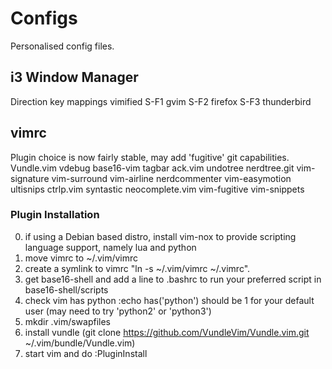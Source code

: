 # Configs

Personalised config files.

## i3 Window Manager
Direction key mappings vimified
S-F1 gvim
S-F2 firefox
S-F3 thunderbird

##

## vimrc
Plugin choice is now fairly stable, may add 'fugitive' git capabilities.
Vundle.vim
vdebug
base16-vim
tagbar
ack.vim
undotree
nerdtree.git
vim-signature
vim-surround
vim-airline
nerdcommenter
vim-easymotion
ultisnips
ctrlp.vim
syntastic
neocomplete.vim
vim-fugitive
vim-snippets

### Plugin Installation
0. if using a Debian based distro, install vim-nox to provide scripting language support, namely lua and python
1. move vimrc to ~/.vim/vimrc
2. create a symlink to vimrc "ln -s ~/.vim/vimrc ~/.vimrc".
3. get base16-shell and add a line to .bashrc to run your preferred script in base16-shell/scripts
4. check vim has python :echo has('python') should be 1 for your default user (may need to try 'python2' or 'python3')
5. mkdir .vim/swapfiles
6. install vundle (git clone https://github.com/VundleVim/Vundle.vim.git ~/.vim/bundle/Vundle.vim)
7. start vim and do :PluginInstall
